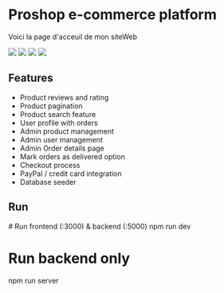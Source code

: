 <h1>Proshop e-commerce platform</h1>
<p>Voici la page d'acceuil de mon siteWeb</p>
<img src="https://user-images.githubusercontent.com/56805500/190618736-ad677acf-a6f5-4c94-afd3-63cd2a9ace21.png"/>
<img src="https://user-images.githubusercontent.com/56805500/190620153-e08202a7-35f0-4ab3-9884-364c7a26cd46.png" />
<img src="https://user-images.githubusercontent.com/56805500/190620153-e08202a7-35f0-4ab3-9884-364c7a26cd46.png" />
<img src="https://user-images.githubusercontent.com/56805500/190620338-0020969d-e16a-415f-b894-e09ecb5e75e1.png">

<h2>Features</h2>
<ul>
  <li>Product reviews and rating</li>
  <li>Product pagination</li>
  <li>Product search feature</li>
  <li>User profile with orders</li>
  <li>Admin product management</li>
  <li>Admin user management</li>
  <li>Admin Order details page</li>
  <li>Mark orders as delivered option</li>
  <li>Checkout process</li>
  <li>PayPal / credit card integration</li>
  <li>Database seeder</li>
</ul>

<h2>Run</h2>
<p># Run frontend (:3000) & backend (:5000)
npm run dev

# Run backend only
npm run server</p>
